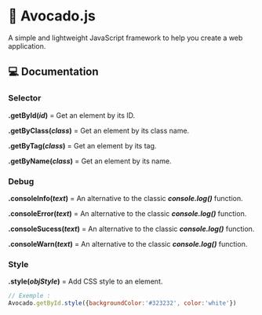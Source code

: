 # 🥑 Avocado.js

A simple and lightweight JavaScript framework to help you create a web application.

## 💻 Documentation

### Selector

**.getById(***id***)** = Get an element by its ID.

**.getByClass(***class***)** = Get an element by its class name.

**.getByTag(***class***)** = Get an element by its tag.

**.getByName(***class***)** = Get an element by its name.

### Debug

**.consoleInfo(***text***)** = An alternative to the classic ***console.log()*** function.

**.consoleError(***text***)** = An alternative to the classic ***console.log()*** function.

**.consoleSucess(***text***)** = An alternative to the classic ***console.log()*** function.

**.consoleWarn(***text***)** = An alternative to the classic ***console.log()*** function.

### Style

**.style(***objStyle***)** = Add CSS style to an element.

```js
// Exemple :
Avocado.getById.style({backgroundColor:'#323232', color:'white'})
```
